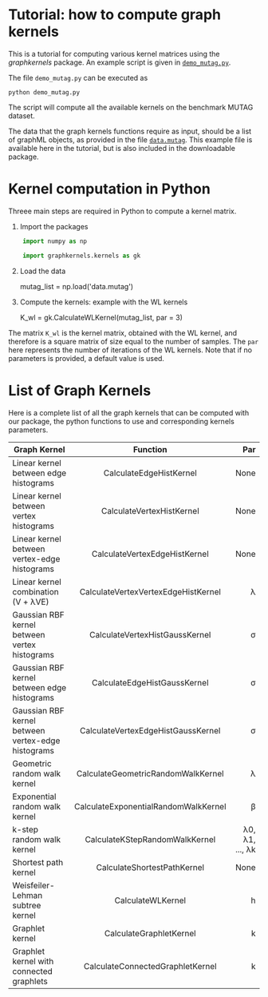# Tutorial: how to compute graph kernels

This is a tutorial for computing various kernel matrices using the
*graphkernels* package. An example script is given in
[`demo_mutag.py`](demo_mutag.py).

The file `demo_mutag.py` can be executed as 

    python demo_mutag.py

The script will compute all the available kernels on the benchmark MUTAG dataset. 

The data that the graph kernels functions require as input, should be
a list of graphML objects, as provided in the file [`data.mutag`](data.mutag).
This example file is available here in the tutorial, but is also
included in the downloadable package.

# Kernel computation in Python

Threee main steps are required in Python to compute a kernel matrix. 

1. Import the packages

```python
    import numpy as np

    import graphkernels.kernels as gk
```

2. Load the data

    mutag_list = np.load('data.mutag')

3. Compute the kernels: example with the WL kernels

    K_wl = gk.CalculateWLKernel(mutag_list, par = 3)

The matrix `K_wl` is the kernel matrix, obtained with the WL kernel, and therefore is a square matrix of size equal to the number of samples.
The `par` here represents the number of iterations of the WL kernels. Note that if no parameters is provided, a default value is used.  

# List of Graph Kernels

Here is a complete list of all the graph kernels that can be computed with our package, the python functions to use and corresponding kernels parameters. 


| Graph Kernel      | Function           | Par  |
| ------------- |:-------------:| -----:|
| Linear kernel between edge histograms	| CalculateEdgeHistKernel |	None |
| Linear kernel between vertex histograms | CalculateVertexHistKernel|	None |
| Linear kernel between vertex-edge histograms | CalculateVertexEdgeHistKernel |	None |
| Linear kernel combination (V + λVE)	| CalculateVertexVertexEdgeHistKernel |	λ |
| Gaussian RBF kernel between vertex histograms	| CalculateVertexHistGaussKernel |	σ |
| Gaussian RBF kernel between edge histograms | CalculateEdgeHistGaussKernel |	σ |
| Gaussian RBF kernel between vertex-edge histograms | CalculateVertexEdgeHistGaussKernel |	σ |
| Geometric random walk kernel | CalculateGeometricRandomWalkKernel |	λ |
| Exponential random walk kernel | CalculateExponentialRandomWalkKernel	| β |
| k-step random walk kernel | CalculateKStepRandomWalkKernel |	λ0, λ1, ..., λk |
| Shortest path kernel | CalculateShortestPathKernel | None |
| Weisfeiler-Lehman subtree kernel | CalculateWLKernel | h | 
| Graphlet kernel | CalculateGraphletKernel | k |
| Graphlet kernel with connected graphlets | CalculateConnectedGraphletKernel | k |

